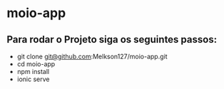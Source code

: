 # moio-app
## Para rodar o Projeto siga os seguintes passos:
* git clone git@github.com:Melkson127/moio-app.git
* cd moio-app
* npm install
* ionic serve

